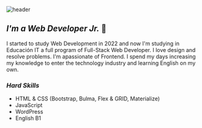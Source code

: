 
![header](https://capsule-render.vercel.app/api?type=waving&color=74c580&height=200&text=Hi!%20I'm%20Kari!%20🌼&textBg=tru&animation=fadeIn&fontColor=172719)
## _I'm a Web Developer Jr._ 👧
I started to study Web Development in 2022 and now I'm studying in Educación IT a full program of Full-Stack Web Developer. I love design and resolve problems. I'm apassionate of Frontend. I spend my days increasing my knowledge to enter the technology industry and learning English on my own.</p>


### _Hard Skills_
<ul>
 <li>HTML & CSS (Bootstrap, Bulma, Flex & GRID, Materialize)</li>
 <li>JavaScript</li>
 <li>WordPress</li>
 <li>English B1</li>
</ul>


<!--
**karinamonetti/karinamonetti** is a ✨ _special_ ✨ repository because its `README.md` (this file) appears on your GitHub profile.

Here are some ideas to get you started:

- 🔭 I’m currently working on ...
- 🌱 I’m currently learning ...
- 👯 I’m looking to collaborate on ...
- 🤔 I’m looking for help with ...
- 💬 Ask me about ...
- 📫 How to reach me: ...
- 😄 Pronouns: ...
- ⚡ Fun fact: ...
-->
